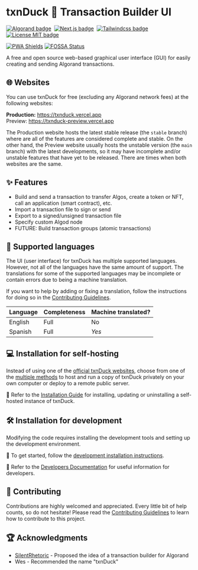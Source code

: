 # txnDuck 🦆 Transaction Builder UI

[![Algorand badge](https://img.shields.io/badge/Algorand-006883?style=for-the-badge&logo=Algorand)](https://developer.algorand.org/)&nbsp;
[![Next.js badge](https://img.shields.io/badge/Next.js-black?style=for-the-badge&logo=next.js)](https://nextjs.org/)&nbsp;
[![Tailwindcss badge](https://img.shields.io/badge/Tailwindcss-0ea5e9?style=for-the-badge&logo=tailwindcss&logoColor=white)](https://tailwindcss.com/)&nbsp;
[![License MIT badge](https://img.shields.io/github/license/No-Cash-7970/txnDuck?style=for-the-badge&color=8e5548)](LICENSE.md)&nbsp;

[![PWA Shields](https://www.pwa-shields.com/1.0.0/series/install/green.svg)](https://txnduck.vercel.app)
[![FOSSA Status](https://app.fossa.com/api/projects/git%2Bgithub.com%2FNo-Cash-7970%2FtxnDuck.svg?type=small)](https://app.fossa.com/projects/git%2Bgithub.com%2FNo-Cash-7970%2FtxnDuck?ref=badge_small)

A free and open source web-based graphical user interface (GUI) for easily
creating and sending Algorand transactions.

## :globe_with_meridians: Websites

You can use txnDuck for free (excluding any Algorand network fees) at the
following websites:

**Production:** <https://txnduck.vercel.app>  
Preview: <https://txnduck-preview.vercel.app>

The Production website hosts the latest stable release (the `stable` branch)
where are all of the features are considered complete and stable. On the other
hand, the Preview website usually hosts the unstable version (the `main` branch)
with the latest developments, so it may have incomplete and/or unstable features
that have yet to be released. There are times when both websites are the same.

## :sparkles: Features

- Build and send a transaction to transfer Algos, create a token or NFT, call an
  application (smart contract), etc.
- Import a transaction file to sign or send
- Export to a signed/unsigned transaction file
- Specify custom Algod node
- FUTURE: Build transaction groups (atomic transactions)

## :speech_balloon: Supported languages

The UI (user interface) for txnDuck has multiple supported languages. However,
not all of the languages have the same amount of support. The translations for
some of the supported languages may be incomplete or contain errors due to being
a machine translation.

If you want to help by adding or fixing a translation, follow the instructions
for doing so in the [Contributing Guidelines](.github/CONTRIBUTING.md#submitting-translations).

Language | Completeness | Machine translated?
---------|--------------|---------------------
English  | Full         | No
Spanish  | Full         | *Yes*

## :computer: Installation for self-hosting

Instead of using one of the [official txnDuck websites](#globe_with_meridians-websites),
choose from one of the [multiple methods](docs/installation.md) to host and run
a copy of txnDuck privately on your own computer or deploy to a remote public
server.

:book: Refer to the [Installation Guide](docs/installation.md) for installing,
updating or uninstalling a self-hosted instance of txnDuck.

## :hammer_and_wrench: Installation for development

Modifying the code requires installing the development tools and setting up the
development environment.

:book: To get started, follow the [development installation instructions](docs/installation.md#installing-the-development-environment).

:book: Refer to the [Developers Documentation](docs/developers.md) for useful
information for developers.

## :handshake: Contributing

Contributions are highly welcomed and appreciated. Every little bit of help
counts, so do not hesitate! Please read the [Contributing Guidelines](.github/CONTRIBUTING.md)
to learn how to contribute to this project.

## :trophy: Acknowledgments

- [SilentRhetoric](https://github.com/SilentRhetoric) - Proposed the idea of a
  transaction builder for Algorand
- Wes - Recommended the name "txnDuck"
